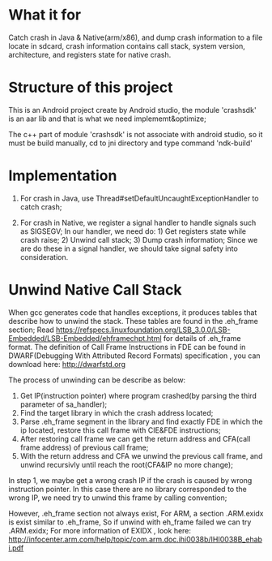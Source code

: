 # What it for

  Catch crash in Java & Native(arm/x86), and dump crash information to a file locate in sdcard, crash information contains call stack, system version, architecture, and registers state for native crash.
  
# Structure of this project
  
  This is an Android project create by Android studio, the module 'crashsdk' is an aar lib and that is what we need implememt&optimize; 
  
  The c++ part of module 'crashsdk' is not associate with android studio, so it must be build manually, cd to jni directory and type command 'ndk-build'

# Implementation

  1. For crash in Java, use Thread#setDefaultUncaughtExceptionHandler to catch crash; 
  
  2. For crash in Native, we register a signal handler to handle signals such as SIGSEGV; In our handler, we need do:
    1) Get registers state while crash raise;
    2) Unwind call stack;
    3) Dump crash information;
    Since we are do these in a signal handler, we should take signal safety into consideration. 

# Unwind Native Call Stack
	
  When gcc generates code that handles exceptions, it produces tables that describe how to unwind the stack. These tables are found in the .eh_frame section; Read https://refspecs.linuxfoundation.org/LSB_3.0.0/LSB-Embedded/LSB-Embedded/ehframechpt.html for details of .eh_frame format. The definition of Call Frame Instructions in FDE can be found in DWARF(Debugging With Attributed Record Formats) specification , you can download here: http://dwarfstd.org

  The process of unwinding can be describe as below:
  1. Get IP(instruction pointer) where program crashed(by parsing the third parameter of sa_handler);
  2. Find the target library in which the crash address located;
  3. Parse .eh_frame segment in the library and find exactly FDE in which the ip located, restore this call frame with CIE&FDE instructions;
  4. After restoring call frame we can get the return address and CFA(call frame address) of previous call frame;
  5. With the return address and CFA we unwind the previous call frame, and unwind recursivly until reach the root(CFA&IP no more change);

  In step 1, we maybe get a wrong crash IP if the crash is caused by wrong instruction pointer. In this case there are no library corresponded to the wrong IP, we need try to unwind this frame by calling convention;

  However, .eh_frame section not always exist, For ARM, a section .ARM.exidx is exist similar to .eh_frame, So if unwind with eh_frame failed we can try .ARM.exidx; For more information of EXIDX , look here: http://infocenter.arm.com/help/topic/com.arm.doc.ihi0038b/IHI0038B_ehabi.pdf
